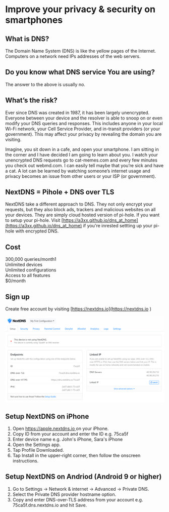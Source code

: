# Improve your privacy & security on smartphones

## What is DNS? 
The Domain Name System (DNS) is like the yellow pages of the Internet. Computers on a network need IPs addresses of the web servers. 
 
 
## Do you know what DNS service You are using?

The answer to the above is usually no.


## What’s the risk?
Ever since DNS was created in 1987, it has been largely unencrypted. Everyone between your device and the resolver is able to snoop on or even modify your DNS queries and responses. This includes anyone in your local Wi-Fi network, your Cell Service Provider, and in-transit providers (or your government). This may affect your privacy by revealing the domain you are visiting.

Imagine, you sit down in a cafe, and open your smartphone. I am sitting in the corner and I have decided I am going to learn about you. I watch your unencrypted DNS requests go to cat-memes.com and every few minutes you check out webmd.com. I can easily tell maybe that you’re sick and have a cat. A lot can be learned by watching someone’s internet usage and privacy becomes an issue from other users or your ISP (or government).


## NextDNS = Pihole + DNS over TLS 

NextDNS take a different approach to DNS. They not only encrypt your requests, but they also block ads, trackers and malicious websites on all your devices.
They are simply cloud hosted version of pi-hole. If you want to setup your pi-hole. 
Visit [https://a3xx.github.io/dns_at_home](https://a3xx.github.io/dns_at_home) if you're inrested settting up your pi-hole with encrypted DNS.

## Cost 
300,000 queries/month1  
Unlimited devices  
Unlimited configurations   
Access to all features  
$0/month   


## Sign up 
Create free account by visiting [https://nextdns.io](https://nextdns.io )

![ND1](https://github.com/A3XX/NextDNS/raw/main/img/1.PNG)

## Setup NextDNS on iPhone
1. Open [https://apple.nextdns.io ](https://apple.nextdns.io) on your iPhone. 
2. Copy ID from your account and enter the ID e.g. 75ca5f
3. Enter device name e.g. John's iPhone, Sara's iPhone
4. Open the Settings app.
4. Tap Profile Downloaded.
5. Tap Install in the upper-right corner, then follow the onscreen instructions.

## Setup NextDNS on Andriod (Android 9 or higher)
1. Go to Settings → Network & internet → Advanced → Private DNS.
2. Select the Private DNS provider hostname option.
3. Copy and enter DNS-over-TLS address from your account e.g. 75ca5f.dns.nextdns.io and hit Save.


